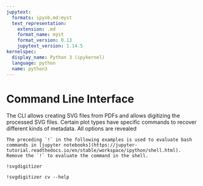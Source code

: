 ```yaml
---
jupytext:
  formats: ipynb,md:myst
  text_representation:
    extension: .md
    format_name: myst
    format_version: 0.13
    jupytext_version: 1.14.5
kernelspec:
  display_name: Python 3 (ipykernel)
  language: python
  name: python3
---
```


Command Line Interface
======================

The CLI allows creating SVG files from PDFs and allows digitizing the processed SVG files. Certain plot types have specific commands to recover different kinds of metadata. All options are revealed

```{note}
The preceding `!` in the following examples is used to evaluate bash commands in [jupyter notebooks](https://jupyter-tutorial.readthedocs.io/en/stable/workspace/ipython/shell.html). Remove the `!` to evaluate the command in the shell.
```

```{code-cell} ipython3
!svgdigitizer
```

```{code-cell} ipython3
!svgdigitizer cv --help
```
